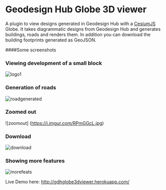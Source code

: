 # Geodesign Hub Globe 3D viewer
A plugin to view designs generated in Geodesign Hub with a [CesiumJS](https://cesiumjs.org/) Globe. It takes diagrammatic designs from Geodesign Hub and generates buildings, roads and renders them. In addition you can download the building footprints generated as GeoJSON.

####Some  screenshots
### Viewing development of a small block
![logo1](https://i.imgur.com/0u7WDm3.jpg)
### Generation of roads
![roadgenerated](https://i.imgur.com/381po9U.jpg)
### Zoomed out 
![zoomout] (https://i.imgur.com/RPmGGcL.jpg)

### Download
![download](http://i.imgur.com/qc3oKK8.png)

### Showing more features
![morefeats](https://i.imgur.com/Bzb1Az9.jpg)


Live Demo here: http://gdhglobe3dviewer.herokuapp.com/
